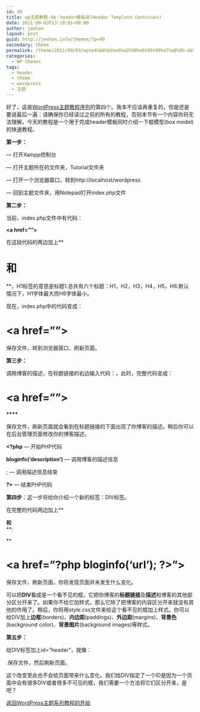 ```yaml
---
id: 40
title: wp主题教程-4b：header模板续(Header Template Continues)
date: 2011-09-03T13:10:01+00:00
author: jeehon
layout: post
guid: http://jeehon.info/themes/?p=40
secondary: theme
permalink: /theme/2011/09/03/wp%e4%b8%bb%e9%a2%98%e6%95%99%e7%a8%8b-4b%ef%bc%9aheader%e6%a8%a1%e6%9d%bf%e7%bb%adheader-template-continues/
categories:
  - WP themes
tags:
  - header
  - theme
  - wordpress
  - 主题
---
```

好了，这是[WordPress主题教程序列](http://jeehon.info/themes/)的第四个。我本不应该再重复的，但是还是要说最后一遍：请确保你已经读过之前的所有的教程，否则本节有一个内容你将无法理解。今天的教程是一个用于完成header模板同时介绍一下框模型(box model)的快速教程。

**第一步：**

&#8212; 打开Xampp控制台

&#8212; 打开主题所在的文件夹，Tutorial文件夹

&#8212; 打开一个浏览器窗口，转到http://localhost/wordpress

&#8212; 回到主题文件夹，用Notepad打开index.php文件
  
**第二步：**

当前，index.php文件中有代码：

**<a href=”<?php bloginfo(‘url’); ?>”><?php bloginfo(‘name’); ?></a>**

在这段代码的两边加上**<h1>**和**</h1>**，H1标签的意思是标题1.总共有六个标题：H1，H2，H3，H4，H5，H6.默认情况下，H1字体最大而H6字体最小。

现在，index.php中的代码变成：

**<h1><a href=”<?php bloginfo(‘url’); ?>”><?php bloginfo(‘name’); ?></a></h1>**

保存文件，转到浏览器窗口，刷新页面。

**第三步：**

调用博客的描述，在标题链接的右边输入代码：**<?php bloginfo(‘description’); ?>**，此时，完整代码变成：

**<h1><a href=”<?php bloginfo(‘url’); ?>”><?php bloginfo(‘name’); ?></a></h1>****<?php bloginfo(‘description’); ?>**

保存文件，刷新页面就会看到在标题链接的下面出现了你博客的描述。稍后你可以在后台管理页面修改你的博客描述。

**<?php** &#8212; 开始PHP代码

**bloginfo(‘description’)** &#8212; 调用博客的描述信息

; &#8212; 调用描述信息结束

**?>** &#8212; 结束PHP代码

**第四步**：这一步将给你介绍一个新的标签：DIV标签。

在完整的代码两边加上**<div>**和**</div>**:

**<div>
  
<span style="margin-left: 4em;"><h1><a href=”?php bloginfo(‘url’); ?>”><?php bloginfo(‘name’); ?></a></h1></span>
  
<span style="margin-left: 4em;"><?php bloginfo(‘description’); ?></span>
  
<span style="margin-left: 2em;"></div></strong></span></p> 

保存文件，刷新页面，你将发现页面并未发生什么变化。

可以把**DIV**看成是一个看不见的框，它把你博客的**标题链接**及**描述**和博客的其他部分区分开来了。如果你不给它加样式，那么它除了把博客的内容区分开来就没有其他的作用了。稍后，你将用style.css文件来给这个看不见的框加上样式。你可以给DIV加上**边框**(borders)、**内边距**(paddings)、**外边距**(margins)、**背景色**(background color)、**背景图片**(background images)等样式。

**第五步：**

给DIV标签加上id=”header”，就像：**<div id=”header”>**.保存文件，然后刷新页面。

这个改变至此也不会给页面带来什么变化。我们给DIV指定了一个ID是因为一个页面中会有很多DIV或者很多不可见的框，我们需要一个方法将它们区分开来，是吧？

[返回WordPress主题系列教程的开始](http://jeehon.info/themes/)